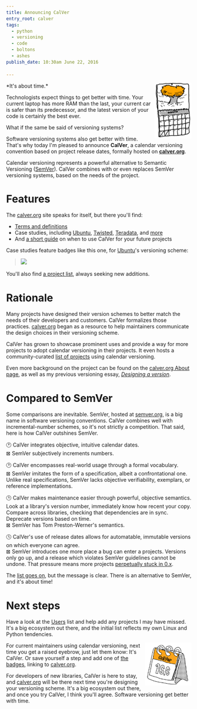 ```yaml
---
title: Announcing CalVer
entry_root: calver
tags:
  - python
  - versioning
  - code
  - boltons
  - ashes
publish_date: 10:30am June 22, 2016

---
```


<img align="right" width="20%" src="/uploads/illo/caltree_med.png">
*It's about time.*

Technologists expect things to get better with time. Your current
laptop has more RAM than the last, your current car is safer than its
predecessor, and the latest version of your code is certainly the best
ever.

What if the same be said of versioning systems?

Software versioning systems also get better with time. That's why
today I'm pleased to announce **CalVer**, a calendar versioning
convention based on project release dates, formally hosted on
**[calver.org][calver]**.

Calendar versioning represents a powerful alternative to Semantic
Versioning ([SemVer][semver]). CalVer combines with or even replaces
SemVer versioning systems, based on the needs of the project.

# Features

The [calver.org][calver] site speaks for itself, but there you'll
find:

  * [Terms and definitions][terms_cv]
  * Case studies, including [Ubuntu][ubuntu_cv],
    [Twisted][twisted_cv], [Teradata][teradata_cv], and
    [more][other_cv]
  * And [a short guide][when_to_cv] on when to use CalVer for your future projects

Case studies feature badges like this one, for [Ubuntu][ubuntu_cv]'s
versioning scheme:

> <img src="https://img.shields.io/badge/calver-YY.0M.MICRO-22bfda.svg">

You'll also find [a project list][users], always seeking new additions.

[calver]: http://calver.org
[semver]: http://semver.org

[terms_cv]: http://calver.org/#scheme
[ubuntu_cv]: http://calver.org/#ubuntu
[twisted_cv]: http://calver.org/#twisted
[teradata_cv]: http://calver.org/#teradata
[other_cv]: http://calver.org/#other_notable_projects

[when_to_cv]: http://calver.org/#when_to_use_calver

# Rationale

Many projects have designed their version schemes to better
match the needs of their developers and customers. CalVer formalizes
those practices. [calver.org][calver] began as a resource to help
maintainers communicate the design choices in their versioning scheme.

CalVer has grown to showcase prominent uses and provide a way for more
projects to adopt calendar versioning in their projects. It even hosts
a community-curated [list of projects][users] using calendar versioning.

Even more background on the project can be found on the
[calver.org About page][calver_about], as well as my previous
versioning essay, *[Designing a version][dav]*.

[dav]: /designing_a_version.html
[users]: http://calver.org/users.html
[calver_about]: http://calver.org/about.html

# Compared to SemVer

Some comparisons are inevitable. SemVer, hosted at
[semver.org][semver], is a big name in software versioning
conventions. CalVer combines well with incremental-number schemes, so
it's not strictly a competition. That said, here is how CalVer
outshines SemVer.

🕐  CalVer integrates objective, intuitive calendar dates. <br/>
⊠  SemVer subjectively increments numbers.

🕑  CalVer encompasses real-world usage through a formal
vocabulary. <br/>
⊠  SemVer imitates the form of a specification, albeit a
confrontational one. Unlike real specifications, SemVer lacks
objective verifiability, exemplars, or reference implementations.

🕒  CalVer makes maintenance easier through powerful, objective
semantics. Look at a library's version number, immediately know how
recent your copy. Compare across libraries, checking that dependencies
are in sync. Deprecate versions based on time. <br/>
⊠  SemVer has Tom Preston-Werner's semantics.

🕓  CalVer's use of release dates allows for automatable, immutable
versions on which everyone can agree.  <br/>
⊠  SemVer introduces one more place a bug can enter a projects. Versions
only go up, and a release which violates SemVer guidelines cannot be
undone. That pressure means more projects [perpetually stuck in 0.x][zeno].

The [list goes on][dav], but the message is clear. There is an
alternative to SemVer, and it's about time!

[zeno]: /designing_a_version.html#semver_and_release_blockage

# Next steps

Have a look at the [Users][users] list and help add any projects I may
have missed. It's a big ecosystem out there, and the initial list
reflects my own Linux and Python tendencies.

<img align="right" width="25%" src="/uploads/illo/calver_cal_med.png">

For current maintainers using calendar versioning, next time you get a
raised eyebrow, just let them know: It's CalVer. Or save yourself a
step and add one of [the badges][badges], linking to [calver.org][calver].

For developers of new libraries, CalVer is here to stay, and
[calver.org][calver] will be there next time you're designing your
versioning scheme. It's a big ecosystem out there, and once you try
CalVer, I think you'll agree. Software versioning get better with
time.

[badges]: http://calver.org/overview.html#case_studies
